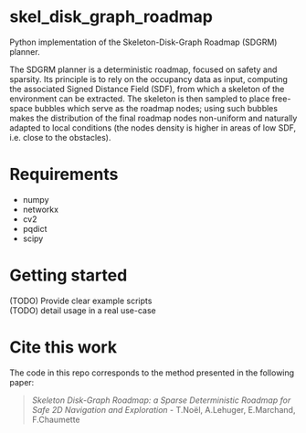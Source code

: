 # skel_disk_graph_roadmap
Python implementation of the Skeleton-Disk-Graph Roadmap (SDGRM) planner.

The SDGRM planner is a deterministic roadmap, focused on safety and sparsity. Its principle is to rely on the occupancy data as input, computing the associated Signed Distance Field (SDF), from which a skeleton of the environment can be extracted.
The skeleton is then sampled to place free-space bubbles which serve as the roadmap nodes; using such bubbles makes the distribution of the final roadmap nodes non-uniform and naturally adapted to local conditions (the nodes density is higher in areas of low SDF, i.e. close to the obstacles).

# Requirements
- numpy
- networkx
- cv2
- pqdict
- scipy

# Getting started
(TODO) Provide clear example scripts\
(TODO) detail usage in a real use-case

# Cite this work
The code in this repo corresponds to the method presented in the following paper:
> *Skeleton Disk-Graph Roadmap: a Sparse Deterministic Roadmap for Safe 2D Navigation and Exploration* - T.Noël, A.Lehuger, E.Marchand, F.Chaumette

